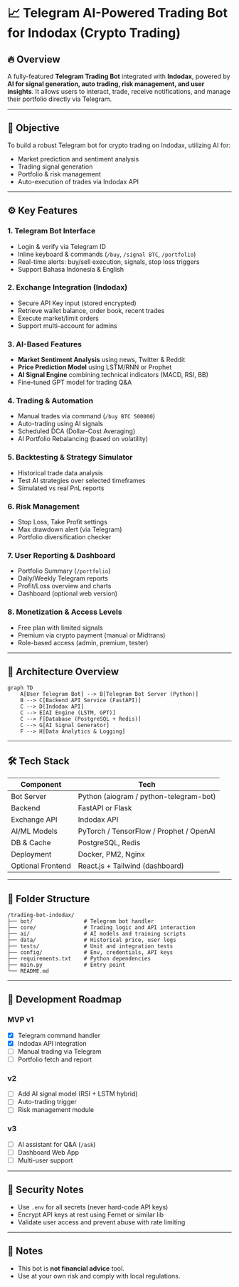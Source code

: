 
# 📈 Telegram AI-Powered Trading Bot for Indodax (Crypto Trading)

## 🔥 Overview

A fully-featured **Telegram Trading Bot** integrated with **Indodax**, powered by **AI for signal generation, auto trading, risk management, and user insights**. It allows users to interact, trade, receive notifications, and manage their portfolio directly via Telegram.

---

## 🎯 Objective

To build a robust Telegram bot for crypto trading on Indodax, utilizing AI for:

- Market prediction and sentiment analysis
- Trading signal generation
- Portfolio & risk management
- Auto-execution of trades via Indodax API

---

## ⚙️ Key Features

### 1. **Telegram Bot Interface**
- Login & verify via Telegram ID
- Inline keyboard & commands (`/buy`, `/signal BTC`, `/portfolio`)
- Real-time alerts: buy/sell execution, signals, stop loss triggers
- Support Bahasa Indonesia & English

### 2. **Exchange Integration (Indodax)**
- Secure API Key input (stored encrypted)
- Retrieve wallet balance, order book, recent trades
- Execute market/limit orders
- Support multi-account for admins

### 3. **AI-Based Features**
- **Market Sentiment Analysis** using news, Twitter & Reddit
- **Price Prediction Model** using LSTM/RNN or Prophet
- **AI Signal Engine** combining technical indicators (MACD, RSI, BB)
- Fine-tuned GPT model for trading Q&A

### 4. **Trading & Automation**
- Manual trades via command (`/buy BTC 500000`)
- Auto-trading using AI signals
- Scheduled DCA (Dollar-Cost Averaging)
- AI Portfolio Rebalancing (based on volatility)

### 5. **Backtesting & Strategy Simulator**
- Historical trade data analysis
- Test AI strategies over selected timeframes
- Simulated vs real PnL reports

### 6. **Risk Management**
- Stop Loss, Take Profit settings
- Max drawdown alert (via Telegram)
- Portfolio diversification checker

### 7. **User Reporting & Dashboard**
- Portfolio Summary (`/portfolio`)
- Daily/Weekly Telegram reports
- Profit/Loss overview and charts
- Dashboard (optional web version)

### 8. **Monetization & Access Levels**
- Free plan with limited signals
- Premium via crypto payment (manual or Midtrans)
- Role-based access (admin, premium, tester)

---

## 🧱 Architecture Overview

```mermaid
graph TD
    A[User Telegram Bot] --> B[Telegram Bot Server (Python)]
    B --> C[Backend API Service (FastAPI)]
    C --> D[Indodax API]
    C --> E[AI Engine (LSTM, GPT)]
    C --> F[Database (PostgreSQL + Redis)]
    C --> G[AI Signal Generator]
    F --> H[Data Analytics & Logging]
```

---

## 🛠 Tech Stack

| Component            | Tech                          |
|---------------------|-------------------------------|
| Bot Server          | Python (aiogram / python-telegram-bot) |
| Backend             | FastAPI or Flask              |
| Exchange API        | Indodax API                   |
| AI/ML Models        | PyTorch / TensorFlow / Prophet / OpenAI |
| DB & Cache          | PostgreSQL, Redis             |
| Deployment          | Docker, PM2, Nginx            |
| Optional Frontend   | React.js + Tailwind (dashboard) |

---

## 📁 Folder Structure

```
/trading-bot-indodax/
├── bot/                # Telegram bot handler
├── core/               # Trading logic and API interaction
├── ai/                 # AI models and training scripts
├── data/               # Historical price, user logs
├── tests/              # Unit and integration tests
├── config/             # Env, credentials, API keys
├── requirements.txt    # Python dependencies
├── main.py             # Entry point
└── README.md
```

---

## 🚀 Development Roadmap

### MVP v1
- [x] Telegram command handler
- [x] Indodax API integration
- [ ] Manual trading via Telegram
- [ ] Portfolio fetch and report

### v2
- [ ] Add AI signal model (RSI + LSTM hybrid)
- [ ] Auto-trading trigger
- [ ] Risk management module

### v3
- [ ] AI assistant for Q&A (`/ask`)
- [ ] Dashboard Web App
- [ ] Multi-user support

---

## 🔐 Security Notes
- Use `.env` for all secrets (never hard-code API keys)
- Encrypt API keys at rest using Fernet or similar lib
- Validate user access and prevent abuse with rate limiting

---

## 📌 Notes
- This bot is **not financial advice** tool.
- Use at your own risk and comply with local regulations.
